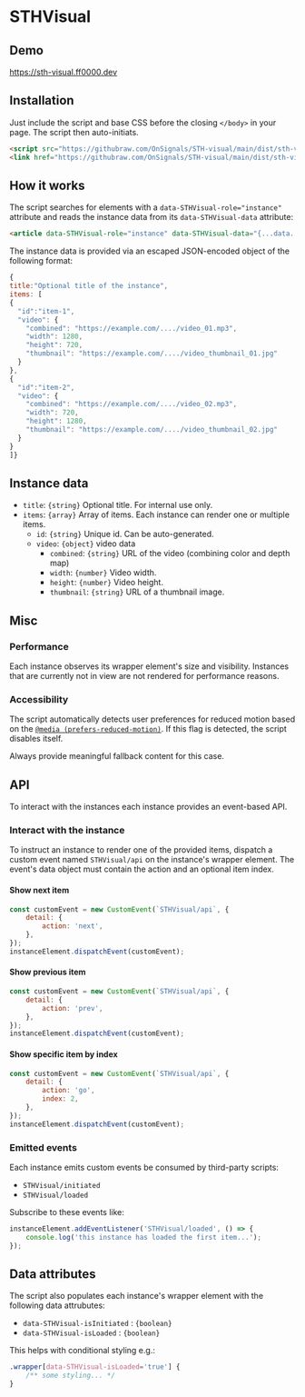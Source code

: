 # STHVisual

## Demo

https://sth-visual.ff0000.dev

## Installation

Just include the script and base CSS before the closing `</body>` in your page. The script then auto-initiats.

```html
<script src="https://githubraw.com/OnSignals/STH-visual/main/dist/sth-visual.legacy.min.js"></script>
<link href="https://githubraw.com/OnSignals/STH-visual/main/dist/sth-visual.css" rel="stylesheet" />
```

## How it works

The script searches for elements with a `data-STHVisual-role="instance"` attribute and reads the instance data from its `data-STHVisual-data` attribute:

```html
<article data-STHVisual-role="instance" data-STHVisual-data="{...data...}">...DOM content...</article>
```

The instance data is provided via an escaped JSON-encoded object of the following format:

```js
{
title:"Optional title of the instance",
items: [
{
  "id":"item-1",
  "video": {
    "combined": "https://example.com/..../video_01.mp3",
    "width": 1280,
    "height": 720,
    "thumbnail": "https://example.com/..../video_thumbnail_01.jpg"
  }
},
{
  "id":"item-2",
  "video": {
    "combined": "https://example.com/..../video_02.mp3",
    "width": 720,
    "height": 1280,
    "thumbnail": "https://example.com/..../video_thumbnail_02.jpg"
  }
}
]}
```

## Instance data

-   `title`: `{string}` Optional title. For internal use only.
-   `items`: `{array}` Array of items. Each instance can render one or multiple items.
    -   `id`: `{string}` Unique id. Can be auto-generated.
    -   `video`: `{object}` video data
        -   `combined`: `{string}` URL of the video (combining color and depth map)
        -   `width`: `{number}` Video width.
        -   `height`: `{number}` Video height.
        -   `thumbnail`: `{string}` URL of a thumbnail image.

## Misc

### Performance

Each instance observes its wrapper element's size and visibility. Instances that are currently not in view are not rendered for performance reasons.

### Accessibility

The script automatically detects user preferences for reduced motion based on the [`@media (prefers-reduced-motion)`](https://developer.mozilla.org/en-US/docs/Web/CSS/@media/prefers-reduced-motion). If this flag is detected, the script disables itself.

Always provide meaningful fallback content for this case.

## API

To interact with the instances each instance provides an event-based API.

### Interact with the instance

To instruct an instance to render one of the provided items, dispatch a custom event named `STHVisual/api` on the instance's wrapper element. The event's data object must contain the action and an optional item index.

#### Show next item

```js
const customEvent = new CustomEvent(`STHVisual/api`, {
    detail: {
        action: 'next',
    },
});
instanceElement.dispatchEvent(customEvent);
```

#### Show previous item

```js
const customEvent = new CustomEvent(`STHVisual/api`, {
    detail: {
        action: 'prev',
    },
});
instanceElement.dispatchEvent(customEvent);
```

#### Show specific item by index

```js
const customEvent = new CustomEvent(`STHVisual/api`, {
    detail: {
        action: 'go',
        index: 2,
    },
});
instanceElement.dispatchEvent(customEvent);
```

### Emitted events

Each instance emits custom events be consumed by third-party scripts:

-   `STHVisual/initiated`
-   `STHVisual/loaded`

Subscribe to these events like:

```js
instanceElement.addEventListener('STHVisual/loaded', () => {
    console.log('this instance has loaded the first item...');
});
```

## Data attributes

The script also populates each instance's wrapper element with the following data attrubutes:

-   `data-STHVisual-isInitiated` : `{boolean}`
-   `data-STHVisual-isLoaded` : `{boolean}`

This helps with conditional styling e.g.:

```css
.wrapper[data-STHVisual-isLoaded='true'] {
    /** some styling... */
}
```
